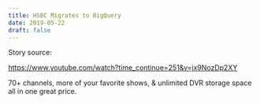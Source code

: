 ```yaml
---
title: HSBC Migrates to BigQuery 
date: 2019-05-22 
draft: false 
---
```


Story source:

https://www.youtube.com/watch?time_continue=251&v=jx9NozDp2XY


70+ channels, more of your favorite shows, & unlimited DVR storage space all
in one great price.

